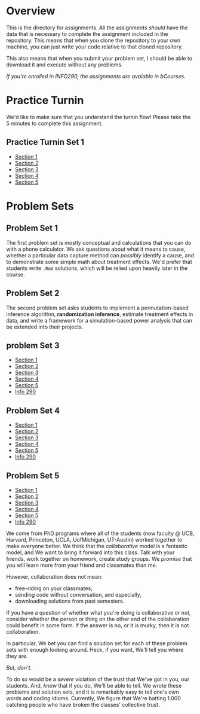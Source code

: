# Overview 
This is the directory for assignments. All the assignments _should_
have the data that is necessary to complete the assignment included in
the repository. This means that when you clone the repository to your
own machine, you can just write your code relative to that cloned
repository. 

This also means that when you submit your problem set, I should be
able to download it and execute without any problems.

*If you're enrolled in INFO290, the assignments are avaiable in bCourses.* 

# Practice Turnin 
We'd like to make sure that you understand the turnin flow! Please
take the 5 minutes to complete this assignment. 

## Practice Turnin Set 1 
- [Section 1](https://github.prod.oc.2u.com/UCB-MIDS/w241-practice-fall2020-section1)
- [Section 2](https://github.prod.oc.2u.com/UCB-MIDS/w241-practice-fall2020-section2)
- [Section 3](https://github.prod.oc.2u.com/UCB-MIDS/w241-practice-fall2020-section3)
- [Section 4](https://github.prod.oc.2u.com/UCB-MIDS/w241-practice-fall2020-section4)
- [Section 5](https://github.prod.oc.2u.com/UCB-MIDS/w241-practice-fall2020-section5)


# Problem Sets 

## Problem Set 1
The first problem set is mostly conceptual and calculations that you can do with a phone calculator. We ask questions about what it means to cause, whether a particular data capture method can _possibly_ identify a cause, and to demonstrate some simple math about treatment effects. We'd prefer that students write `.Rmd` solutions, which will be relied upon heavily later in the course.  

## Problem Set 2
The second problem set asks students to implement a permutation-based inference algorithm, **randomization inference**, estimate treatment effects in data, and write a framework for a simulation-based power analysis that can be extended into their projects.  

## problem Set 3
- [Section 1](https://github.prod.oc.2u.com/UCB-MIDS/w241-ps3-fall2020-section1)
- [Section 2](https://github.prod.oc.2u.com/UCB-MIDS/w241-ps3-fall2020-section2)
- [Section 3](https://github.prod.oc.2u.com/UCB-MIDS/w241-ps3-fall2020-section3)
- [Section 4](https://github.prod.oc.2u.com/UCB-MIDS/w241-ps3-fall2020-section4)
- [Section 5](https://github.prod.oc.2u.com/UCB-MIDS/w241-ps3-fall2020-section5)
- [Info 290](https://github.com/UCB-MIDS/info290_assignments)
<!-- - [Section 98](https://github.prod.oc.2u.com/UCB-MIDS/w241-ps3-fall2020-section98) -->
<!-- - [Section 99](https://github.prod.oc.2u.com/UCB-MIDS/w241-ps3-fall2020-section99) -->

## Problem Set 4
- [Section 1](https://github.prod.oc.2u.com/UCB-MIDS/w241-ps4-fall2020-section1)
- [Section 2](https://github.prod.oc.2u.com/UCB-MIDS/w241-ps4-fall2020-section2)
- [Section 3](https://github.prod.oc.2u.com/UCB-MIDS/w241-ps4-fall2020-section3)
- [Section 4](https://github.prod.oc.2u.com/UCB-MIDS/w241-ps4-fall2020-section4)
- [Section 5](https://github.prod.oc.2u.com/UCB-MIDS/w241-ps4-fall2020-section5)
- [Info 290](https://github.com/UCB-MIDS/info290_assignments)
<!-- - [Section 98](https://github.prod.oc.2u.com/UCB-MIDS/w241-ps4-fall2020-section98) -->
<!-- - [Section 99](https://github.prod.oc.2u.com/UCB-MIDS/w241-ps4-fall2020-section99) -->

## Problem Set 5
- [Section 1](https://github.prod.oc.2u.com/UCB-MIDS/w241-ps5-fall2020-section1)
- [Section 2](https://github.prod.oc.2u.com/UCB-MIDS/w241-ps5-fall2020-section2)
- [Section 3](https://github.prod.oc.2u.com/UCB-MIDS/w241-ps5-fall2020-section3)
- [Section 4](https://github.prod.oc.2u.com/UCB-MIDS/w241-ps5-fall2020-section4)
- [Section 5](https://github.prod.oc.2u.com/UCB-MIDS/w241-ps5-fall2020-section5)
- [Info 290](https://github.com/UCB-MIDS/info290_assignments)
<!-- - [Section 98](https://github.prod.oc.2u.com/UCB-MIDS/w241-ps5-fall2020-section98) -->
<!-- - [Section 99](https://github.prod.oc.2u.com/UCB-MIDS/w241-ps5-fall2020-section99) -->

We come from PhD programs where all of the students (now
faculty @ UCB, Harvard, Princeton, UCLA, UofMichigan, UT-Austin)
worked together to make everyone better. We think that the
*collaborative* model  is a fantastic model, and We want to bring it
forward into this class. Talk with your friends, work together on
homework, create study groups. We _promise_ that you will learn more
from your friend and classmates than me.

However, collaboration does not mean:

- free-riding on your classmates;
- sending code without conversation, and especially, 
- downloading solutions from past semesters.

If you have a question of whether what you're doing is collaborative
or not, consider whether the person or thing on the other end of the
collaboration could benefit in some form. If the answer is no, or it
is murky, then it is not collaboration. 

In particular, We bet you can find a solution set for each of these
problem sets with enough looking around. Heck, if you want, We'll tell
you where they are.

*But, don't.*

To do so would be a _severe_ violation
of the trust that We've got in you, our students. And, _know_ that if you
do, We'll be able to tell. We wrote these problems and solution sets,
and it is remarkably easy to tell one's own words and coding
idioms. Currently, We figure that We're batting 1.000 catching people who
have broken the classes' collective trust. 
